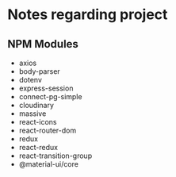 # Notes regarding project
## NPM Modules
- axios
- body-parser
- dotenv
- express-session
- connect-pg-simple
- cloudinary    
- massive
- react-icons
- react-router-dom
- redux
- react-redux
- react-transition-group
- @material-ui/core

